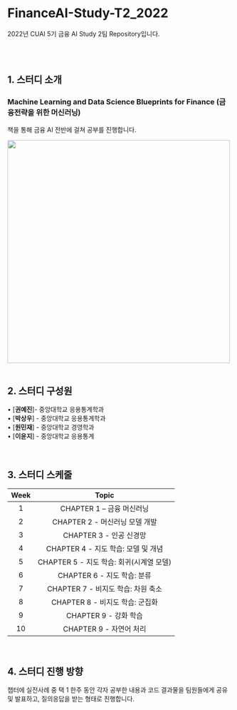 # FinanceAI-Study-T2_2022
2022년 CUAI 5기 금융 AI Study 2팀 Repository입니다.

<br/>

<br>

## 1. 스터디 소개

### Machine Learning and Data Science Blueprints for Finance (금융전략을 위한 머신러닝)
 책을 통해 금융 AI 전반에 걸쳐 공부를 진행합니다.

<img src="https://blog.kakaocdn.net/dn/cRCTxQ/btrt83HgbxY/63uKMkMwOy8K5z5WyZqbpk/img.jpg" width="500" height="500"/>  
<br/>

<br>

## 2. 스터디 구성원

• [**권예진**]- 중앙대학교 응용통계학과  
• [**박상우**] - 중앙대학교 응용통계학과  
• [**원민재**] - 중앙대학교 경영학과   
• [**이윤지**] - 중앙대학교 응용통계
<br/>

<br>


## 3. 스터디 스케줄

|Week | Topic  
|:----------------:|:------:|
| 1| CHAPTER 1 – 금융 머신러닝  
| 2| CHAPTER 2 - 머신러닝 모델 개발    
| 3| CHAPTER 3 - 인공 신경망   
| 4| CHAPTER 4 - 지도 학습: 모델 및 개념   
| 5| CHAPTER 5 - 지도 학습: 회귀(시계열 모델)   
| 6| CHAPTER 6 - 지도 학습: 분류  
| 7| CHAPTER 7 - 비지도 학습: 차원 축소   
| 8| CHAPTER 8 - 비지도 학습: 군집화   
| 9| CHAPTER 9 - 강화 학습   
| 10| CHAPTER 9 - 자연어 처리   
<br>

## 4. 스터디 진행 방향
 
챕터에 실전사례 중 택 1 한주 동안 각자 공부한 내용과 코드 결과물을 팀원들에게 공유 및 발표하고, 질의응답을 받는 형태로 진행합니다. 


